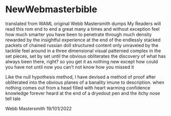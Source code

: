 # NewWebmasterbible
translated from WAML original Webb Mastersmith dumps
My Readers will read this rom end to end a great many a times and without exception feel how much smarter you have been to penetrate through much density rewarded by the insightful experience at the end of the endlessly stacked packets of chained russian doll structured content only unraveled by the tacktile feel around in a three dimensional visual patterned complex in the set pieces, set by set until the obvious obliterates the discovery of what has always been there, right? so you get it as nothing new except how could you have not until now you can't not know how you missed it

Like the null hypothesis method, I have devised a method of proof after obliterated into the obvious planes of a banality imune to description. when nothing comes out from a head filled with heart warming confidence knowledge forever heard at the end of a dryedout pen and the itchy nose tell tale 

Webb Mastersmith
19/101/2022
